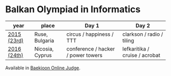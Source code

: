 # Balkan Olympiad in Informatics

| year                                     | place           | Day 1                              | Day 2                          |
| ---------------------------------------- | --------------- | ---------------------------------- | ------------------------------ |
| [2015 (23rd)](http://www.boi2015.uni-ruse.bg/) | Ruse, Bulgaria  | circus / happiness / TTT           | clarkson / radio / tiling      |
| [2016 (24th)](http://boi2016.ccs.org.cy/) | Nicosia, Cyprus | conference / hacker / power towers | lefkaritika / cruise / acrobat |

Available in [Baekjoon Online Judge](https://www.acmicpc.net/category/94).